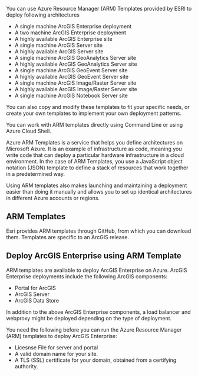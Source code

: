 You can use Azure Resource Manager (ARM) Templates provided by ESRI to deploy following architectures
- A single machine ArcGIS Enterprise deployment
- A two machine ArcGIS Enterprise deployment
- A highly available ArcGIS Enterprise site
- A single machine ArcGIS Server site
- A highly available ArcGIS Server site
- A single machine ArcGIS GeoAnalytics Server site
- A highly available ArcGIS GeoAnalytics Server site
- A single machine ArcGIS GeoEvent Server site
- A highly available ArcGIS GeoEvent Server site
- A single machine ArcGIS Image/Raster Server site
- A highly available ArcGIS Image/Raster Server site
- A single machine ArcGIS Notebook Server site

You can also copy and modify these templates to fit your specific needs, or create your own templates to implement your own deployment patterns.

You can work with ARM templates directly using Command Line or using Azure Cloud Shell.

Azure ARM Templates is a service that helps you define architectures on Microsoft Azure. It is an example of infrastructure as code, meaning you write code that can deploy a particular hardware infrastructure in a cloud environment. In the case of ARM Templates, you use a JavaScript object notation (JSON) template to define a stack of resources that work together in a predetermined way.

Using ARM templates also makes launching and maintaining a deployment easier than doing it manually and allows you to set up identical architectures in different Azure accounts or regions.


## ARM Templates

Esri provides ARM templates through GitHub, from which you can download them. Templates are specific to an ArcGIS release.


## Deploy ArcGIS Enterprise using ARM Template
ARM templates are available to deploy ArcGIS Enterprise on Azure. ArcGIS Enterprise deployments include the following ArcGIS components:

- Portal for ArcGIS
- ArcGIS Server
- ArcGIS Data Store

In addition to the above ArcGIS Enterprise components, a load balancer and webproxy might be deployed depending on the type of deployment.

You need the following before you can run the Azure Resource Manager (ARM) templates to deploy ArcGIS Enterprise:

- Licesnse File for server and portal
- A valid domain name for your site. 
- A TLS (SSL) certificate for your domain, obtained from a certifying authority.




